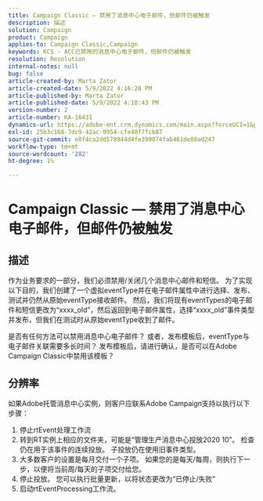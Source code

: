 ```yaml
---
title: Campaign Classic — 禁用了消息中心电子邮件，但邮件仍被触发
description: 描述
solution: Campaign
product: Campaign
applies-to: Campaign Classic,Campaign
keywords: KCS - ACC已禁用的消息中心电子邮件，但邮件仍被触发
resolution: Resolution
internal-notes: null
bug: false
article-created-by: Marta Zator
article-created-date: 5/9/2022 4:16:28 PM
article-published-by: Marta Zator
article-published-date: 5/9/2022 4:18:43 PM
version-number: 2
article-number: KA-16431
dynamics-url: https://adobe-ent.crm.dynamics.com/main.aspx?forceUCI=1&pagetype=entityrecord&etn=knowledgearticle&id=f38c465e-b3cf-ec11-a7b5-0022480a8e40
exl-id: 25b3c168-7dc9-42ac-9954-cfe40f7fcb87
source-git-commit: e8f4ca2dd578944d4fe399074fab461de88ad247
workflow-type: tm+mt
source-wordcount: '282'
ht-degree: 1%

---
```


# Campaign Classic — 禁用了消息中心电子邮件，但邮件仍被触发

## 描述


作为业务要求的一部分，我们必须禁用/关闭几个消息中心邮件和短信。 为了实现以下目的，我们创建了一个虚拟eventType并在电子邮件属性中进行选择、发布、测试并仍然从原始eventType接收邮件。
然后，我们将现有eventTypes的电子邮件和短信更改为“xxxx_old”，然后返回到电子邮件属性，选择“xxxx_old”事件类型并发布，但我们在测试时从原始eventType收到了邮件。

是否有任何方法可以禁用消息中心电子邮件？ 或者，发布模板后，eventType与电子邮件关联需要多长时间？
发布模板后，请进行确认，是否可以在Adobe Campaign Classic中禁用该模板？


## 分辨率


如果Adobe托管消息中心实例，则客户应联系Adobe Campaign支持以执行以下步骤：

1. 停止rtEvent处理工作流
2. 转到RT实例上相应的文件夹，可能是“管理生产消息中心投放2020 10”。 检查仍在用于该事件的连续投放。 子投放仍在使用旧事件类型。
3. 大多数客户的设置是每月交付一个子项。 如果您的是每天/每周，则执行下一步，以便将当前周/每天的子项交付给您。
4. 停止投放。 您可以执行批量更新，以将状态更改为“已停止/失败”
5. 启动rtEventProcessing工作流。

